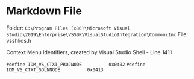 # Markdown File

Folder:
`C:\Program Files (x86)\Microsoft Visual Studio\2019\Enterprise\VSSDK\VisualStudioIntegration\Common\Inc`
File:
vsshlids.h

Context Menu Identifiers, created by Visual Studio Shell - Line 1411

`#define IDM_VS_CTXT_PROJNODE          0x0402`
`#define IDM_VS_CTXT_SOLNNODE          0x0413`